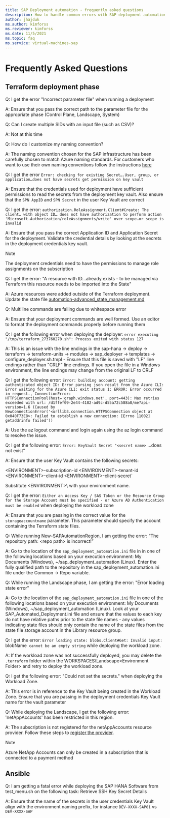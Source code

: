 ```yaml
---
title: SAP Deployment automation - frequently asked questions
description: How to handle common errors with SAP deployment automation framework on Azure.
author: jhajduk
ms.author: kimforss
ms.reviewer: kimforss
ms.date: 11/5/2021
ms.topic: faq
ms.service: virtual-machines-sap
---
```


# Frequently Asked Questions

## Terraform deployment phase

Q: I get the error "Incorrect parameter file" when running a deployment

A: Ensure that you pass the correct path to the parameter file for the appropriate phase (Control Plane, Landscape, System) 

Q: Can I create multiple SIDs with an input file (such as CSV)? 

A: Not at this time 

Q: How do I customize my naming convention? 

A:  The naming convention chosen for the SAP infrastructure has been carefully chosen to match Azure naming standards. For customers who want to use their own naming conventions follow the instructions [here](automation-naming-module.md)

Q: I get the error `Error: checking for existing Secret….User, group, or application…does not have secrets get permission on key vault` 

A:  Ensure that the credentials used for deployment have sufficient permissions to read the secrets from the deployment key vault. Also ensure that the `SPN AppID` and `SPN Secret` in the user Key Vault are correct 

Q: I get the error: `authorization.RoleAssignment.Client#Create: The client… with object ID… does not have authorization to perform action 'Microsoft.Authorization/roleAssignments/write' over scope…or scope is invalid`

A: Ensure that you pass the correct Application ID and Application Secret for the deployment. Validate the credential details by looking at the secrets in the deployment credentials key vault. 

> [!NOTE]
> The deployment credentials need to have the permissions to manage role assignments on the subscription

Q: I get the error: "A resource with ID…already exists - to be managed via Terraform this resource needs to be imported into the State" 

A: Azure resources were added outside of the Terraform deployment. Update the state file [automation-advanced_state_management.md](bash/automation-advanced_state_management.md)

Q: Multiline commands are failing due to whitespace error 

A: Ensure that your deployment commands are well formed. Use an editor to format the deployment commands properly before running them 

Q: I get the following error when deploying the deployer: `error executing "/tmp/terraform_273760270.sh": Process exited with status 127`

A: This is an issue with the line endings in the sap-hana -> deploy -> terraform -> terraform-units -> modules -> sap_deployer -> templates -> configure_deployer.sh.tmpl - Ensure that this file is saved with "LF" line endings rather than "CRLF" line endings. If you open the file in a Windows environment, the line endings may change from the original LF to CRLF 

Q: I get the following error: `Error: building account: getting authenticated object ID: Error parsing json result from the Azure CLI: Error waiting for the Azure CLI: exit status 1: ERROR: Error occurred in request., ConnectionError: HTTPSConnectionPool(host='graph.windows.net', port=443): Max retries exceeded with url: /d1ffef09-2e44-4182-ad9c-d55a72c588a8/me?api-version=1.6 (Caused by NewConnectionError('<urllib3.connection.HTTPSConnection object at 0x040F73E8>: Failed to establish a new connection: [Errno 11002] getaddrinfo failed'))`

A: Use the az logout command and login again using the az login command to resolve the issue. 

Q: I get the following error: `Error: KeyVault Secret "<secret name>` …does not exist" 

A: Ensure that the user Key Vault contains the following secrets:  

\<ENVIRONMENT\>-subscription-id 
\<ENVIRONMENT\>-tenant-id 
\<ENVIRONMENT\>-client-id 
\<ENVIRONMENT\>-client-secret`

Substitute \<ENVIRONMENT>\ with your environment name.

Q: I get the error: `Either an Access Key / SAS Token or the Resource Group for the Storage Account must be specified - or Azure AD Authentication must be enabled` when deploying the workload zone

A: Ensure that you are passing in the correct value for the `storageaccountname` parameter. This parameter should specify the account containing the Terraform state files.

Q: While running New-SAPAutomationRegion, I am getting the error: “The repository path: \<repo path\> is incorrect!” 

A: Go to the location of the `sap_deployment_automation.ini` file in in one of the following locations based on your execution environment: My Documents (Windows), ~/sap_deployment_automation (Linux). Enter the fully qualified path to the repository in the sap_deployment_automation.ini file under the Common -> Repo variable. 

Q: While running the Landscape phase, I am getting the error: "Error loading state error" 

A: Go to the location of the `sap_deployment_automation.ini` file in one of the following locations based on your execution environment: My Documents (Windows), ~/sap_deployment_automation (Linux). Look at your SAP_Automated_Deployment.ini file and ensure that the values to each key do not have relative paths prior to the state file names - any values indicating state files should only contain the name of the state files from the state file storage account in the Library resource group.

Q: I get the error: `Error loading state: blobs.Client#Get: Invalid input: `blobName` cannot be an empty string`  while deploying the workload zone. 

A: If the workload zone was not successfully deployed, you may delete the `.terraform` folder within the WORKSPACES\Landscape\<Environment Folder> and retry to deploy the workload zone. 

Q: I get the following error: "Could not set the secrets." when deploying the Workload Zone.

A: This error is in reference to the Key Vault being created in the Workload Zone. Ensure that you are passing in the deployment credentials Key Vault name for the vault parameter 

Q: While deploying the Landscape, I get the following error: 'netAppAccounts' has been restricted in this region. 

A: The subscription is not registered for the netAppAccounts resource provider. Follow these steps to [register the provider](/azure/azure-netapp-files/azure-netapp-files-register). 

> [!NOTE]
> Azure NetApp Accounts can only be created in a subscription that is connected to a payment method 

## Ansible

Q: I am getting a fatal error while deploying the SAP HANA Software from test_menu.sh on the following task: Retrieve SSH Key Secret Details

A: Ensure that the name of the secrets in the user credentials Key Vault align with the environment naming prefix, for instance `DEV-XXXX-SAP01` vs `DEV-XXXX-SAP` 
